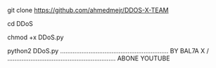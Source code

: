 git clone https://github.com/ahmedmejr/DDOS-X-TEAM

cd DDoS

chmod +x DDoS.py

python2 DDoS.py
.............................................................
BY BAL7A X                                                  /
.............................................................
ABONE YOUTUBE
